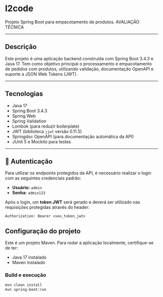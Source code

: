 # l2code

Projeto Spring Boot para empacotamento de produtos. AVALIAÇÃO TÉCNICA

---

## Descrição

Este projeto é uma aplicação backend construída com Spring Boot 3.4.3 e Java 17. Tem como objetivo principal o processamento e empacotamento de pedidos com produtos, utilizando validação, documentação OpenAPI e suporte a JSON Web Tokens (JWT).

---

## Tecnologias

- Java 17
- Spring Boot 3.4.3
- Spring Web
- Spring Validation
- Lombok (para reduzir boilerplate)
- JWT (biblioteca `jjwt` versão 0.11.5)
- Springdoc OpenAPI (para documentação automática da API)
- JUnit 5 e Mockito para testes

---

## 🔐 Autenticação

Para utilizar os endpoints protegidos da API, é necessário realizar o login com as seguintes credenciais padrão:

- **Usuário:** `admin`
- **Senha:** `admin123`

Após o login, um **token JWT** será gerado e deverá ser utilizado nas requisições protegidas através do header:

```http
Authorization: Bearer <seu_token_jwt>
```

## Configuração do projeto

Este é um projeto Maven. Para rodar a aplicação localmente, certifique-se de ter:

- Java 17 instalado
- Maven instalado

### Build e execução

```bash
mvn clean install
mvn spring-boot:run


